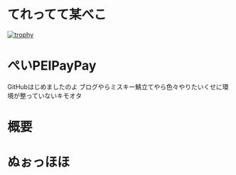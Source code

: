 # てれってて某べこ
[![trophy](https://github-profile-trophy.vercel.app/?username=githBEKO13ryo-ma&theme=onedark)](https://github.com/ryo-ma/github-profile-trophy)

# ぺいPEIPayPay
 GitHubはじめましたのよ
 ブログやらミスキー鯖立てやら色々やりたいくせに環境が整っていないキモオタ
 
# 概要

# ぬぉっほほ
